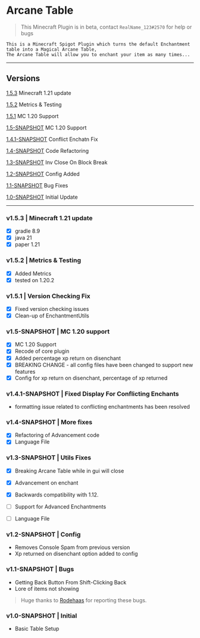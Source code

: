# Arcane Table

> This Minecraft Plugin is in beta, contact `RealName_123#2570` for help or bugs

```
This is a Minecraft Spigot Plugin which turns the default Enchantment table into a Magical Arcane Table,
The Arcane Table will allow you to enchant your item as many times...
```
------------------------------------------
## Versions 

[1.5.3](#v153--minecraft-121-update) Minecraft 1.21 update

[1.5.2](#v152--metrics--testing) Metrics & Testing

[1.5.1](#v151--version-checking-fix) MC 1.20 Support

[1.5-SNAPSHOT](#v15-snapshot--mc-120-support) MC 1.20 Support

[1.4.1-SNAPSHOT](#v141-snapshot--fixed-display-for-conflicting-enchants) Conflict Enchatn Fix

[1.4-SNAPSHOT](#v14-snapshot--more-fixes) Code Refactoring

[1.3-SNAPSHOT](#v13-snapshot--utils-fixes) Inv Close On Block Break

[1.2-SNAPSHOT](#v12-snapshot--config) Config Added

[1.1-SNAPSHOT](#v11-snapshot--bugs) Bug Fixes

[1.0-SNAPSHOT](#v10-snapshot--initial) Initial Update



---

### v1.5.3 | Minecraft 1.21 update
- [x] gradle 8.9
- [x] java 21
- [x] paper 1.21

### v1.5.2 | Metrics & Testing

- [x] Added Metrics
- [x] tested on 1.20.2

### v1.5.1 | Version Checking Fix

- [x] Fixed version checking issues
- [x] Clean-up of EnchantmentUtils

### v1.5-SNAPSHOT | MC 1.20 support

- [x] MC 1.20 Support
- [x] Recode of core plugin
- [x] Added percentage xp return on disenchant
- [x] BREAKING CHANGE - all config files have been changed to support new features
- [x] Config for xp return on disenchant, percentage of xp returned

### v1.4.1-SNAPSHOT | Fixed Display For Conflicting Enchants

- formatting issue related to conflicting enchantments has been resolved


### v1.4-SNAPSHOT | More fixes

- [x] Refactoring of Advancement code
- [x] Language File

### v1.3-SNAPSHOT | Utils Fixes

- [x] Breaking Arcane Table while in gui will close
- [x] Advancement on enchant
- [x] Backwards compatibility with 1.12. 
- [ ] Support for Advanced Enchantments 
- [ ] Language File



### v1.2-SNAPSHOT | Config

- Removes Console Spam from previous version
- Xp returned on disenchant option added to config

### v1.1-SNAPSHOT | Bugs

- Getting Back Button From Shift-Clicking Back
- Lore of items not showing

> Huge thanks to [Rodehaas](https://www.spigotmc.org/members/rodehaas.1204734/) for reporting these bugs.


### v1.0-SNAPSHOT | Initial

- Basic Table Setup


